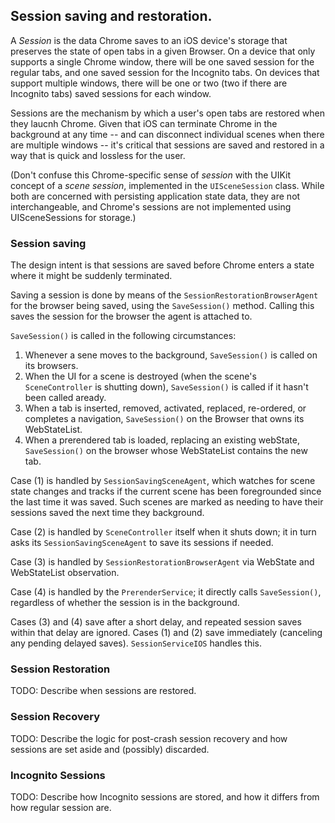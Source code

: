 ## Session saving and restoration.

A *Session* is the data Chrome saves to an iOS device's storage that preserves
the state of open tabs in a given Browser. On a device that only supports a 
single Chrome window, there will be one saved session for the regular tabs,
and one saved session for the Incognito tabs. On devices that support multiple
windows, there will be one or two (two if there are Incognito tabs) saved 
sessions for each window. 

Sessions are the mechanism by which a user's open tabs are restored when they
laucnh Chrome. Given that iOS can terminate Chrome in the background at any 
time -- and can disconnect individual scenes when there are multiple windows --
it's critical that sessions are saved and restored in a way that is quick and
lossless for the user.

(Don't confuse this Chrome-specific sense of *session* with the UIKit concept 
of a *scene session*, implemented in the `UISceneSession` class. While both are
concerned with persisting application state data, they are not interchangeable,
and Chrome's sessions are not implemented using UISceneSessions for storage.)

### Session saving

The design intent is that sessions are saved before Chrome enters a state where
it might be suddenly terminated. 

Saving a session is done by means of the `SessionRestorationBrowserAgent` for
the browser being saved, using the `SaveSession()` method. Calling this saves
the session for the browser the agent is attached to.

<!-- Add details on how sessions are saved; this depends on if the iOS15 APIs
for saving WKWebView interactionState are being used or not. Also describe
how per-window session saving is done. -->

`SaveSession()` is called in the following circumstances:
1. Whenever a sene moves to the background, `SaveSession()` is called on its 
   browsers. 
2. When the UI for a scene is destroyed (when the scene's `SceneController` is 
   shutting down), `SaveSession()` is called if it hasn't been called aready.
3. When a tab is inserted, removed, activated, replaced, re-ordered, or 
   completes a navigation, `SaveSession()` on the Browser that owns its
   WebStateList.
4. When a prerendered tab is loaded, replacing an existing webState, 
   `SaveSession()` on the browser whose WebStateList contains the new tab.

Case (1) is handled by `SessionSavingSceneAgent`, which watches for scene state
changes and tracks if the current scene has been foregrounded since the last 
time it was saved. Such scenes are marked as needing to have their sessions 
saved the next time they background.

Case (2) is handled by `SceneController` itself when it shuts down; it in turn
asks its `SessionSavingSceneAgent` to save its sessions if needed.

Case (3) is handled by `SessionRestorationBrowserAgent` via WebState and 
WebStateList observation.

Case (4) is handled by the `PrerenderService`; it directly calls 
`SaveSession()`, regardless of whether the session is in the background.

Cases (3) and (4) save after a short delay, and repeated session saves within
that delay are ignored. Cases (1) and (2) save immediately (canceling any 
pending delayed saves). `SessionServiceIOS` handles this. 

### Session Restoration

TODO: Describe when sessions are restored.

### Session Recovery

TODO: Describe the logic for post-crash session recovery and how sessions are
set aside and (possibly) discarded.

### Incognito Sessions

TODO: Describe how Incognito sessions are stored, and how it differs from how
regular session are.
